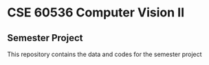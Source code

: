 # CSE 60536 Computer Vision II 
## Semester Project
This repository contains the data and codes for the semester project
